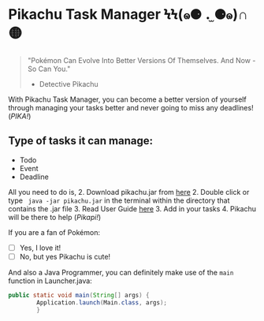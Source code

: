 # Pikachu Task Manager ϞϞ(๑⚈ ․̫ ⚈๑)∩ 🟡

> "Pokémon Can Evolve Into Better Versions Of Themselves. And Now - So Can You." 
> - Detective Pikachu

With Pikachu Task Manager, you can become a better version of yourself through managing your tasks better and never going to miss any deadlines! (*PIKA!*)

## Type of tasks it can manage:
* Todo
* Event
* Deadline

All you need to do is,
2. Download pikachu.jar from [here](https://github.com/optionalemon/ip/releases/tag/A-Release)
2. Double click or type <code> java -jar pikachu.jar</code> in the terminal within the directory that contains the .jar file
3. Read User Guide [here](https://optionalemon.github.io/ip/)
3. Add in your tasks
4. Pikachu will be there to help (*Pikapi!*)

If you are a fan of Pokémon:
- [ ] Yes, I love it!
- [ ] No, but yes Pikachu is cute!

And also a Java Programmer, you can definitely make use of the <code>main</code> function in Launcher.java:
```java
public static void main(String[] args) {
        Application.launch(Main.class, args);
        }
```